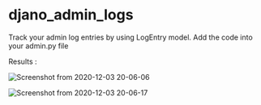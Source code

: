 # djano_admin_logs

Track your admin log entries by using  LogEntry model.
Add the code into your admin.py file

Results :

![Screenshot from 2020-12-03 20-06-06](https://user-images.githubusercontent.com/43741675/101042520-4c3dec00-35a3-11eb-8235-0a22afbab227.png)

![Screenshot from 2020-12-03 20-06-17](https://user-images.githubusercontent.com/43741675/101042554-52cc6380-35a3-11eb-92ff-135262b734c4.png)
